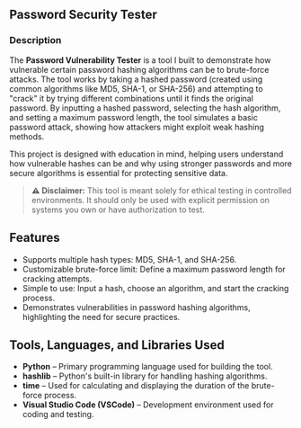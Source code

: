 ## **Password Security Tester**

### **Description**  
  The **Password Vulnerability Tester** is a tool I built to demonstrate how vulnerable certain password hashing algorithms can be to brute-force attacks. The tool works by taking a hashed password (created using common algorithms like MD5, SHA-1, or SHA-256) and attempting to "crack" it by trying different combinations until it finds the original password. By inputting a hashed password, selecting the hash algorithm, and setting a maximum password length, the tool simulates a basic password attack, showing how attackers might exploit weak hashing methods.  
  
  This project is designed with education in mind, helping users understand how vulnerable hashes can be and why using stronger passwords and more secure algorithms is essential for protecting sensitive data.  

> **⚠️ Disclaimer:** This tool is meant solely for ethical testing in controlled environments. It should only be used with explicit permission on systems you own or have authorization to test.

##  **Features**  
  - Supports multiple hash types: MD5, SHA-1, and SHA-256.  
  - Customizable brute-force limit: Define a maximum password length for cracking attempts.  
  - Simple to use: Input a hash, choose an algorithm, and start the cracking process.  
  - Demonstrates vulnerabilities in password hashing algorithms, highlighting the need for secure practices.  

##  **Tools, Languages, and Libraries Used**  
  - **Python** – Primary programming language used for building the tool.  
  - **hashlib** – Python's built-in library for handling hashing algorithms.  
  - **time** – Used for calculating and displaying the duration of the brute-force process.  
  - **Visual Studio Code (VSCode)** – Development environment used for coding and testing.
